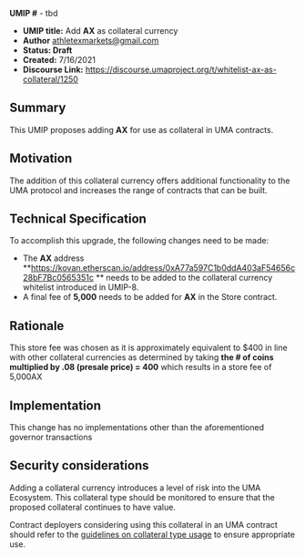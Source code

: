 **UMIP #**  - tbd

-   **UMIP title:** Add **AX** as collateral currency 
-   **Author**  athletexmarkets@gmail.com
-   **Status: Draft**
-   **Created:**  7/16/2021
-   **Discourse Link:**  https://discourse.umaproject.org/t/whitelist-ax-as-collateral/1250

## Summary 

This UMIP proposes adding **AX** for use as collateral in UMA contracts.

## Motivation

The addition of this collateral currency offers additional functionality to the UMA protocol and increases the range of contracts that can be built.

## Technical Specification

To accomplish this upgrade, the following changes need to be made:

-   The **AX** address **https://kovan.etherscan.io/address/0xA77a597C1b0ddA403aF54656c28bF7Bc0565351c ** needs to be added to the collateral currency whitelist introduced in UMIP-8.
-   A final fee of **5,000** needs to be added for **AX** in the Store contract.
    

## Rationale

This store fee was chosen as it is approximately equivalent to $400 in line with other collateral currencies as determined by taking **the # of coins multiplied by .08 (presale price) = 400** which results in a store fee of 5,000AX

## Implementation


This change has no implementations other than the aforementioned governor transactions

## Security considerations

Adding a collateral currency introduces a level of risk into the UMA Ecosystem.  This collateral type should be monitored to ensure that the proposed collateral continues to have value.

Contract deployers considering using this collateral in an UMA contract should refer to the [guidelines on collateral type usage](https://docs.umaproject.org/uma-tokenholders/guidence-on-collateral-currency-addition) to ensure appropriate use.


